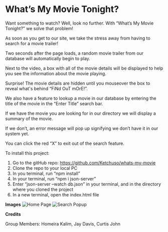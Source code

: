 # What’s My Movie Tonight?

Want something to watch? Well, look no further. With “What’s My Movie Tonight?” we solve that problem!

As soon as you get to our site, we take the stress away from having to search for a movie trailer!

Two seconds after the page loads, a random movie trailer from our database will automatically begin to play. 

Next to the video, a box with all of the movie details will be displayed to help you see the information about the movie playing.

Surprise! The movie details are hidden until you mouseover the box to reveal what's behind “FiNd OuT mOrE!”. 

We also have a feature to lookup a movie in our database by entering the title of the movie in the “Enter Title” search bar.

If we have the movie you are looking for in our directory we will display a summary of the movie.

If we don’t, an error message will pop up signifying we don’t have it in our system yet. 

You can click the red “X” to exit out of the search feature.


To install this project:
1. Go to the gitHub repo: https://github.com/Ketchuso/whats-my-movie
2. Clone the repo to your local PC
3. In you terminal, run “npm install”
4. In your terminal, run “npm i json-server”
5. Enter “json-server –watch db.json”  in your terminal, and in the directory where you cloned the project
6. In a new terminal, open the index.html file

**Images**
![Home Page]([https://i.imgur.com/RZYWdq0.png])
![Search Popup]([https://i.imgur.com/hPe9sNv.png])

**Credits**

Group Members: Homeira Kalim, Jay Davis, Curtis John
